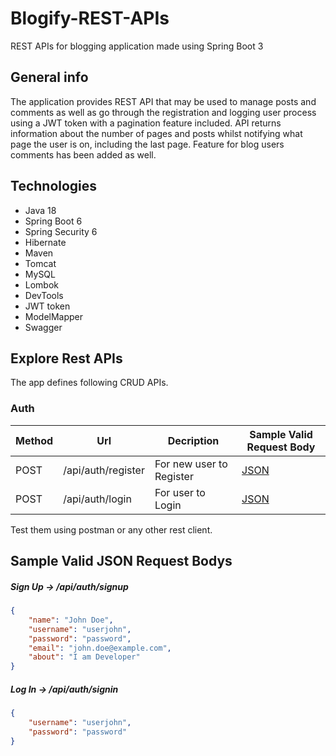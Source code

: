 # Blogify-REST-APIs
REST APIs for blogging application made using Spring Boot 3

## General info

The application provides REST API that may be used to manage posts and comments as well as go through the registration and logging user process using a JWT token with a pagination feature included. API returns information about the number of pages and posts whilst notifying what page the user is on, including the last page. Feature for blog users comments has been added as well.

## Technologies
* Java 18
* Spring Boot 6
* Spring Security 6
* Hibernate
* Maven
* Tomcat
* MySQL
* Lombok
* DevTools
* JWT token
* ModelMapper
* Swagger

## Explore Rest APIs

The app defines following CRUD APIs.

### Auth

| Method | Url                | Decription               | Sample Valid Request Body | 
| ------ |--------------------|--------------------------|---------------------------|
| POST   | /api/auth/register | For new user to Register | [JSON](#register)         |
| POST   | /api/auth/login    | For user to Login        | [JSON](#login)            |



Test them using postman or any other rest client.
## Sample Valid JSON Request Bodys

##### <a id="register">Sign Up -> /api/auth/signup</a>
```json
{
    "name": "John Doe",
    "username": "userjohn",
    "password": "password",
    "email": "john.doe@example.com",
    "about": "I am Developer"
}
```

##### <a id="login">Log In -> /api/auth/signin</a>
```json
{
    "username": "userjohn",
    "password": "password"
}
```